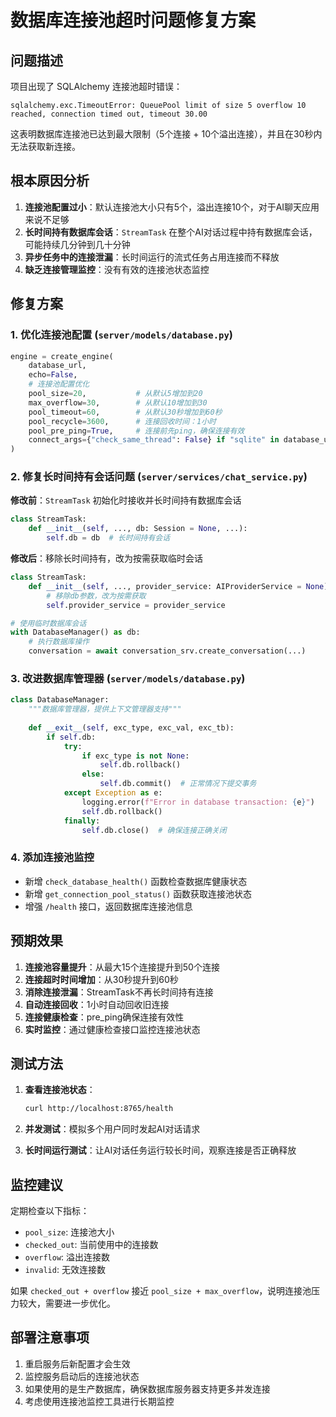 # 数据库连接池超时问题修复方案

## 问题描述

项目出现了 SQLAlchemy 连接池超时错误：
```
sqlalchemy.exc.TimeoutError: QueuePool limit of size 5 overflow 10 reached, connection timed out, timeout 30.00
```

这表明数据库连接池已达到最大限制（5个连接 + 10个溢出连接），并且在30秒内无法获取新连接。

## 根本原因分析

1. **连接池配置过小**：默认连接池大小只有5个，溢出连接10个，对于AI聊天应用来说不足够
2. **长时间持有数据库会话**：`StreamTask` 在整个AI对话过程中持有数据库会话，可能持续几分钟到几十分钟
3. **异步任务中的连接泄漏**：长时间运行的流式任务占用连接而不释放
4. **缺乏连接管理监控**：没有有效的连接池状态监控

## 修复方案

### 1. 优化连接池配置 (`server/models/database.py`)

```python
engine = create_engine(
    database_url, 
    echo=False,
    # 连接池配置优化
    pool_size=20,           # 从默认5增加到20
    max_overflow=30,        # 从默认10增加到30  
    pool_timeout=60,        # 从默认30秒增加到60秒
    pool_recycle=3600,      # 连接回收时间：1小时
    pool_pre_ping=True,     # 连接前先ping，确保连接有效
    connect_args={"check_same_thread": False} if "sqlite" in database_url else {}
)
```

### 2. 修复长时间持有会话问题 (`server/services/chat_service.py`)

**修改前**：`StreamTask` 初始化时接收并长时间持有数据库会话
```python
class StreamTask:
    def __init__(self, ..., db: Session = None, ...):
        self.db = db  # 长时间持有会话
```

**修改后**：移除长时间持有，改为按需获取临时会话
```python
class StreamTask:
    def __init__(self, ..., provider_service: AIProviderService = None):
        # 移除db参数，改为按需获取
        self.provider_service = provider_service

# 使用临时数据库会话
with DatabaseManager() as db:
    # 执行数据库操作
    conversation = await conversation_srv.create_conversation(...)
```

### 3. 改进数据库管理器 (`server/models/database.py`)

```python
class DatabaseManager:
    """数据库管理器，提供上下文管理器支持"""
    
    def __exit__(self, exc_type, exc_val, exc_tb):
        if self.db:
            try:
                if exc_type is not None:
                    self.db.rollback()
                else:
                    self.db.commit()  # 正常情况下提交事务
            except Exception as e:
                logging.error(f"Error in database transaction: {e}")
                self.db.rollback()
            finally:
                self.db.close()  # 确保连接正确关闭
```

### 4. 添加连接池监控

- 新增 `check_database_health()` 函数检查数据库健康状态
- 新增 `get_connection_pool_status()` 函数获取连接池状态
- 增强 `/health` 接口，返回数据库连接池信息

## 预期效果

1. **连接池容量提升**：从最大15个连接提升到50个连接
2. **连接超时时间增加**：从30秒提升到60秒
3. **消除连接泄漏**：StreamTask不再长时间持有连接
4. **自动连接回收**：1小时自动回收旧连接
5. **连接健康检查**：pre_ping确保连接有效性
6. **实时监控**：通过健康检查接口监控连接池状态

## 测试方法

1. **查看连接池状态**：
   ```bash
   curl http://localhost:8765/health
   ```

2. **并发测试**：模拟多个用户同时发起AI对话请求

3. **长时间运行测试**：让AI对话任务运行较长时间，观察连接是否正确释放

## 监控建议

定期检查以下指标：
- `pool_size`: 连接池大小
- `checked_out`: 当前使用中的连接数
- `overflow`: 溢出连接数
- `invalid`: 无效连接数

如果 `checked_out + overflow` 接近 `pool_size + max_overflow`，说明连接池压力较大，需要进一步优化。

## 部署注意事项

1. 重启服务后新配置才会生效
2. 监控服务启动后的连接池状态
3. 如果使用的是生产数据库，确保数据库服务器支持更多并发连接
4. 考虑使用连接池监控工具进行长期监控